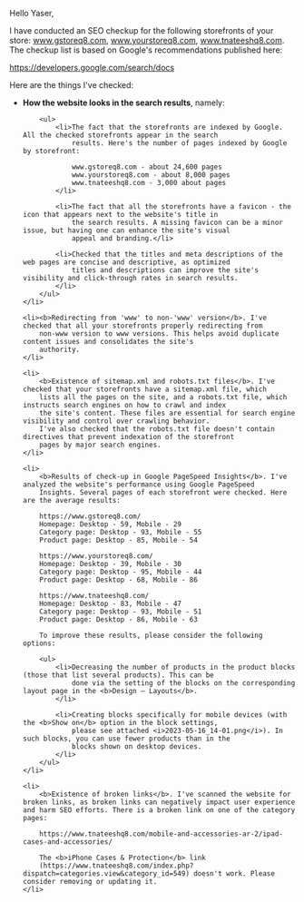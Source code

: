 Hello Yaser,

I have conducted an SEO checkup for the following storefronts of your store: www.gstoreq8.com, www.yourstoreq8.com,
www.tnateeshq8.com. The checkup list is based on Google's recommendations published here:

https://developers.google.com/search/docs

Here are the things I've checked:

<ul>
    <li><b>How the website looks in the search results</b>, namely:

        <ul>
            <li>The fact that the storefronts are indexed by Google. All the checked storefronts appear in the search
                results. Here's the number of pages indexed by Google by storefront:

                www.gstoreq8.com - about 24,600 pages
                www.yourstoreq8.com - about 8,000 pages
                www.tnateeshq8.com - 3,000 about pages
            </li>

            <li>The fact that all the storefronts have a favicon - the icon that appears next to the website's title in
                the search results. A missing favicon can be a minor issue, but having one can enhance the site's visual
                appeal and branding.</li>

            <li>Checked that the titles and meta descriptions of the web pages are concise and descriptive, as optimized
                titles and descriptions can improve the site's visibility and click-through rates in search results.
            </li>
        </ul>
    </li>

    <li><b>Redirecting from 'www' to non-'www' version</b>. I've checked that all your storefronts properly redirecting from
        non-www version to www versions. This helps avoid duplicate content issues and consolidates the site's
        authority.
    </li>

    <li>
        <b>Existence of sitemap.xml and robots.txt files</b>. I've checked that your storefronts have a sitemap.xml file, which
        lists all the pages on the site, and a robots.txt file, which instructs search engines on how to crawl and index
        the site's content. These files are essential for search engine visibility and control over crawling behavior.
        I've also checked that the robots.txt file doesn't contain directives that prevent indexation of the storefront
        pages by major search engines.
    </li>

    <li>
        <b>Results of check-up in Google PageSpeed Insights</b>. I've analyzed the website's performance using Google PageSpeed
        Insights. Several pages of each storefront were checked. Here are the average results:

        https://www.gstoreq8.com/
        Homepage: Desktop - 59, Mobile - 29
        Category page: Desktop - 93, Mobile - 55
        Product page: Desktop - 85, Mobile - 54

        https://www.yourstoreq8.com/
        Homepage: Desktop - 39, Mobile - 30
        Category page: Desktop - 95, Mobile - 44
        Product page: Desktop - 68, Mobile - 86

        https://www.tnateeshq8.com/
        Homepage: Desktop - 83, Mobile - 47
        Category page: Desktop - 93, Mobile - 51
        Product page: Desktop - 86, Mobile - 63

        To improve these results, please consider the following options:

        <ul>
            <li>Decreasing the number of products in the product blocks (those that list several products). This can be
                done via the setting of the blocks on the corresponding layout page in the <b>Design — Layouts</b>.
            </li>

            <li>Creating blocks specifically for mobile devices (with the <b>Show on</b> option in the block settings,
                please see attached <i>2023-05-16_14-01.png</i>). In such blocks, you can use fewer products than in the
                blocks shown on desktop devices.
            </li>
        </ul>
    </li>

    <li>
        <b>Existence of broken links</b>. I've scanned the website for broken links, as broken links can negatively impact user experience and harm SEO efforts. There is a broken link on one of the category pages:

        https://www.tnateeshq8.com/mobile-and-accessories-ar-2/ipad-cases-and-accessories/

        The <b>iPhone Cases & Protection</b> link
        (https://www.tnateeshq8.com/index.php?dispatch=categories.view&category_id=549) doesn't work. Please consider removing or updating it.
    </li>
</ul>